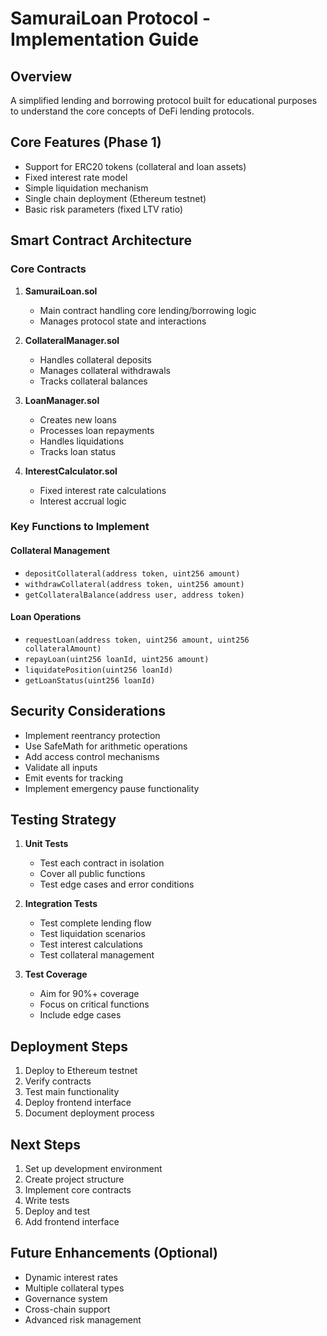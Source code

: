 # SamuraiLoan Protocol - Implementation Guide

## Overview
A simplified lending and borrowing protocol built for educational purposes to understand the core concepts of DeFi lending protocols.

## Core Features (Phase 1)
- Support for ERC20 tokens (collateral and loan assets)
- Fixed interest rate model
- Simple liquidation mechanism
- Single chain deployment (Ethereum testnet)
- Basic risk parameters (fixed LTV ratio)

## Smart Contract Architecture

### Core Contracts
1. **SamuraiLoan.sol**
   - Main contract handling core lending/borrowing logic
   - Manages protocol state and interactions

2. **CollateralManager.sol**
   - Handles collateral deposits
   - Manages collateral withdrawals
   - Tracks collateral balances

3. **LoanManager.sol**
   - Creates new loans
   - Processes loan repayments
   - Handles liquidations
   - Tracks loan status

4. **InterestCalculator.sol**
   - Fixed interest rate calculations
   - Interest accrual logic

### Key Functions to Implement

#### Collateral Management
- `depositCollateral(address token, uint256 amount)`
- `withdrawCollateral(address token, uint256 amount)`
- `getCollateralBalance(address user, address token)`

#### Loan Operations
- `requestLoan(address token, uint256 amount, uint256 collateralAmount)`
- `repayLoan(uint256 loanId, uint256 amount)`
- `liquidatePosition(uint256 loanId)`
- `getLoanStatus(uint256 loanId)`

## Security Considerations
- Implement reentrancy protection
- Use SafeMath for arithmetic operations
- Add access control mechanisms
- Validate all inputs
- Emit events for tracking
- Implement emergency pause functionality

## Testing Strategy
1. **Unit Tests**
   - Test each contract in isolation
   - Cover all public functions
   - Test edge cases and error conditions

2. **Integration Tests**
   - Test complete lending flow
   - Test liquidation scenarios
   - Test interest calculations
   - Test collateral management

3. **Test Coverage**
   - Aim for 90%+ coverage
   - Focus on critical functions
   - Include edge cases

## Deployment Steps
1. Deploy to Ethereum testnet
2. Verify contracts
3. Test main functionality
4. Deploy frontend interface
5. Document deployment process

## Next Steps
1. Set up development environment
2. Create project structure
3. Implement core contracts
4. Write tests
5. Deploy and test
6. Add frontend interface

## Future Enhancements (Optional)
- Dynamic interest rates
- Multiple collateral types
- Governance system
- Cross-chain support
- Advanced risk management
